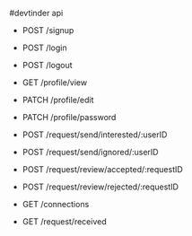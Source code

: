#devtinder api
- POST /signup
- POST /login
- POST /logout

- GET /profile/view
- PATCH /profile/edit
- PATCH /profile/password

- POST /request/send/interested/:userID
- POST /request/send/ignored/:userID

- POST /request/review/accepted/:requestID
- POST /request/review/rejected/:requestID
- GET /connections
- GET /request/received
